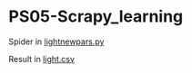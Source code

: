# PS05-Scrapy_learning
Spider in [lightnewpars.py](divanpars/divanpars/spiders/lightnewpars.py)

Result in [light.csv](divanpars/divanpars/spiders/light.csv)
